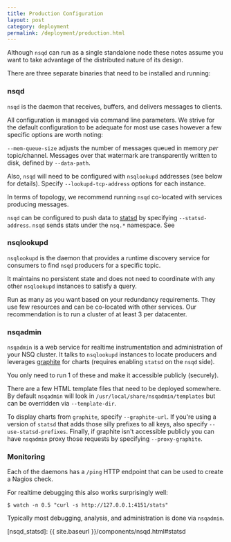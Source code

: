 ```yaml
--- 
title: Production Configuration
layout: post
category: deployment
permalink: /deployment/production.html
---
```


Although `nsqd` can run as a single standalone node these notes assume you want to take advantage
of the distributed nature of its design.

There are three separate binaries that need to be installed and running:

### nsqd

`nsqd` is the daemon that receives, buffers, and delivers messages to clients.

All configuration is managed via command line parameters. We strive for the default configuration to
be adequate for most use cases however a few specific options are worth noting:

`--mem-queue-size` adjusts the number of messages queued in memory *per* topic/channel. Messages
over that watermark are transparently written to disk, defined by `--data-path`.

Also, `nsqd` will need to be configured with `nsqlookupd` addresses (see below for details). Specify
`--lookupd-tcp-address` options for each instance.

In terms of topology, we recommend running `nsqd` co-located with services producing messages.

`nsqd` can be configured to push data to [statsd][statsd] by specifying `--statsd-address`. `nsqd`
sends stats under the `nsq.*` namespace. See 

### nsqlookupd

`nsqlookupd` is the daemon that provides a runtime discovery service for consumers to find `nsqd`
producers for a specific topic.

It maintains no persistent state and does not need to coordinate with any other `nsqlookupd` 
instances to satisfy a query.

Run as many as you want based on your redundancy requirements. They use few resources and can be
co-located with other services. Our recommendation is to run a cluster of at least 3 per datacenter.

### nsqadmin

`nsqadmin` is a web service for realtime instrumentation and administration of your NSQ cluster. It
talks to `nsqlookupd` instances to locate producers and leverages [graphite][graphite] for charts
(requires enabling `statsd` on the `nsqd` side).

You only need to run 1 of these and make it accessible publicly (securely).

There are a few HTML template files that need to be deployed somewhere.  By default `nsqadmin`
will look in `/usr/local/share/nsqadmin/templates` but can be overridden via `--template-dir`.

To display charts from `graphite`, specify `--graphite-url`.  If you're using a version of `statsd`
that adds those silly prefixes to all keys, also specify `--use-statsd-prefixes`.  Finally, if 
graphite isn't accessible publicly you can have `nsqadmin` proxy those requests by specifying
`--proxy-graphite`.

### Monitoring

Each of the daemons has a `/ping` HTTP endpoint that can be used to create a Nagios check.

For realtime debugging this also works surprisingly well:

    $ watch -n 0.5 "curl -s http://127.0.0.1:4151/stats"

Typically most debugging, analysis, and administration is done via `nsqadmin`.

[statsd]: https://github.com/bitly/statsdaemon
[graphite]: http://graphite.wikidot.com/
[nsqd_statsd]: {{ site.baseurl }}/components/nsqd.html#statsd

